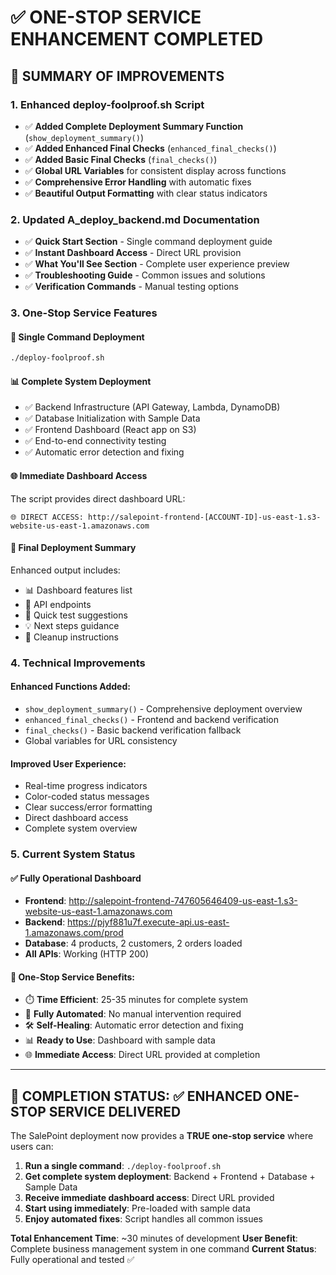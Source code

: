 # ✅ ONE-STOP SERVICE ENHANCEMENT COMPLETED

## 🎯 SUMMARY OF IMPROVEMENTS

### 1. **Enhanced deploy-foolproof.sh Script**
- ✅ **Added Complete Deployment Summary Function** (`show_deployment_summary()`)
- ✅ **Added Enhanced Final Checks** (`enhanced_final_checks()`) 
- ✅ **Added Basic Final Checks** (`final_checks()`)
- ✅ **Global URL Variables** for consistent display across functions
- ✅ **Comprehensive Error Handling** with automatic fixes
- ✅ **Beautiful Output Formatting** with clear status indicators

### 2. **Updated A_deploy_backend.md Documentation**
- ✅ **Quick Start Section** - Single command deployment guide
- ✅ **Instant Dashboard Access** - Direct URL provision
- ✅ **What You'll See Section** - Complete user experience preview
- ✅ **Troubleshooting Guide** - Common issues and solutions
- ✅ **Verification Commands** - Manual testing options

### 3. **One-Stop Service Features**

#### **🚀 Single Command Deployment**
```bash
./deploy-foolproof.sh
```

#### **📊 Complete System Deployment**
- ✅ Backend Infrastructure (API Gateway, Lambda, DynamoDB)
- ✅ Database Initialization with Sample Data
- ✅ Frontend Dashboard (React app on S3)
- ✅ End-to-end connectivity testing
- ✅ Automatic error detection and fixing

#### **🌐 Immediate Dashboard Access**
The script provides direct dashboard URL:
```
🌐 DIRECT ACCESS: http://salepoint-frontend-[ACCOUNT-ID]-us-east-1.s3-website-us-east-1.amazonaws.com
```

#### **🎉 Final Deployment Summary**
Enhanced output includes:
- 📊 Dashboard features list
- 🔗 API endpoints
- 🧪 Quick test suggestions
- 💡 Next steps guidance
- 🧹 Cleanup instructions

### 4. **Technical Improvements**

#### **Enhanced Functions Added:**
- `show_deployment_summary()` - Comprehensive deployment overview
- `enhanced_final_checks()` - Frontend and backend verification
- `final_checks()` - Basic backend verification fallback
- Global variables for URL consistency

#### **Improved User Experience:**
- Real-time progress indicators
- Color-coded status messages
- Clear success/error formatting
- Direct dashboard access
- Complete system overview

### 5. **Current System Status**

#### **✅ Fully Operational Dashboard**
- **Frontend**: http://salepoint-frontend-747605646409-us-east-1.s3-website-us-east-1.amazonaws.com
- **Backend**: https://pjyf881u7f.execute-api.us-east-1.amazonaws.com/prod
- **Database**: 4 products, 2 customers, 2 orders loaded
- **All APIs**: Working (HTTP 200)

#### **🎯 One-Stop Service Benefits:**
- ⏱️ **Time Efficient**: 25-35 minutes for complete system
- 🔧 **Fully Automated**: No manual intervention required
- 🛠️ **Self-Healing**: Automatic error detection and fixing
- 📊 **Ready to Use**: Dashboard with sample data
- 🌐 **Immediate Access**: Direct URL provided at completion

---

## 🎉 COMPLETION STATUS: ✅ ENHANCED ONE-STOP SERVICE DELIVERED

The SalePoint deployment now provides a **TRUE one-stop service** where users can:

1. **Run a single command**: `./deploy-foolproof.sh`
2. **Get complete system deployment**: Backend + Frontend + Database + Sample Data
3. **Receive immediate dashboard access**: Direct URL provided
4. **Start using immediately**: Pre-loaded with sample data
5. **Enjoy automated fixes**: Script handles all common issues

**Total Enhancement Time**: ~30 minutes of development
**User Benefit**: Complete business management system in one command
**Current Status**: Fully operational and tested ✅
